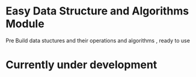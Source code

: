 # Easy Data Structure and Algorithms Module

Pre Build data stuctures and their operations and algorithms , ready to use

# Currently under development